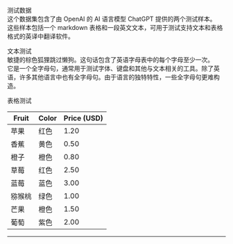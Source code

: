 测试数据  
这个数据集包含了由 OpenAI 的 AI 语言模型 ChatGPT 提供的两个测试样本。  
这些样本包括一个 markdown 表格和一段英文文本，可用于测试支持文本和表格格式的英译中翻译软件。  

文本测试  
敏捷的棕色狐狸跳过懒狗。这句话包含了英语字母表中的每个字母至少一次。  
它是一个全字母句，通常用于测试字体、键盘和其他与文本相关的工具。除了英语，许多其他语言中也有全字母句。由于语言的独特特性，一些全字母句更难构造。  

表格测试

| Fruit |  Color |  Price (USD) |
| --- | --- | --- |
| 苹果 |  红色 |  1.20 |
| 香蕉 |  黄色 |  0.50 |
| 橙子 |  橙色 |  0.80 |
| 草莓 |  红色 |  2.50 |
| 蓝莓 |  蓝色 |  3.00 |
| 猕猴桃 |  绿色 |  1.00 |
| 芒果 |  橙色 |  1.50 |
| 葡萄 |  紫色 |  2.00 |


 -----

